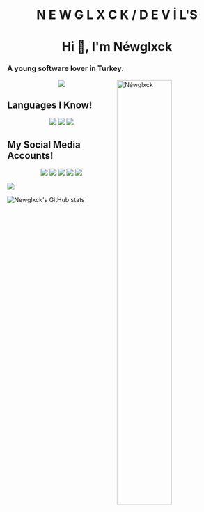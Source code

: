 <h1 align="center">N E W G L X C K / D E V İ L'S</h1>

<h1 align="center">Hi 👋, I'm Néwglxck</h1>

### A young software lover in Turkey.

<p><img align="right" width="50%" src="https://github-readme-stats.vercel.app/api/top-langs?username=Néwglxck&theme=dark&show_icons=https://raw.githubusercontent.com/devicons/devicon/master/icons/javascript/javascript-original.svg" alt="Néwglxck" /></p>

<div align="center">
    <a href="https://discord.com/users/836708164514086973" title="Discord Profile"><img src="https://lanyard-profile-readme.vercel.app/api/836708164514086973/?theme=light&bg=809ecf&animated=true&hideDiscrim=true&borderRadius=30px"></a>
</div>

## Languages I Know!
<div align="center">
<img src="https://img.shields.io/badge/javascript%20-%23323330.svg?&style=for-the-badge&logo=javascript&logoColor=%23F7DF1E"/> 
<img src="https://img.shields.io/badge/typescript%20-%23E34F26.svg?&style=for-the-badge&logo=typescript&logoColor=white"/>
<img src="https://img.shields.io/badge/node.js%20-%2343853D.svg?&style=for-the-badge&logo=node.js&logoColor=white"/>

</div>

## My Social Media Accounts!
<p align="center">
   <a href="https://discord.gg/FUAds7mJB6"><img src="https://img.shields.io/badge/Glxck Squad%20-111111.svg?&style=for-the-badge&logo=discord&logoColor=white"></a>
   <a href="https://discord.com/users/836708164514086973" target"blank_"><img src="https://img.shields.io/badge/discord%20-111111.svg?&style=for-the-badge&logo=discord&logoColor=white"></a>
   <a href="https://open.spotify.com/playlist/4o53acTjjAThSgdAyFR4LS?si=8e6b81075d084f7b" target"blank_"><img src="https://img.shields.io/badge/Spotify%20-111111.svg?&style=for-the-badge&logo=spotify&logoColor=white"></a>
   <a href="https://instagram.com/newqlxck" target"blank_"><img src="https://img.shields.io/badge/INSTAGRAM%20-111111.svg?&style=for-the-badge&logo=instagram&logoColor=white"></a>
   <a href="https://github.com/newglxck" target"blank_"><img src="https://img.shields.io/badge/GitHub%20-111111.svg?&style=for-the-badge&logo=github&logoColor=white"></a>
</a>
</p>

![](https://komarev.com/ghpvc/?username=KlanterV&label=PROFILE+VIEWS)
</a>
</p>

![Newglxck's GitHub stats](https://github-readme-stats.vercel.app/api?username=newglxck&show_icons=true&theme=merko&border_color=39ff14)



